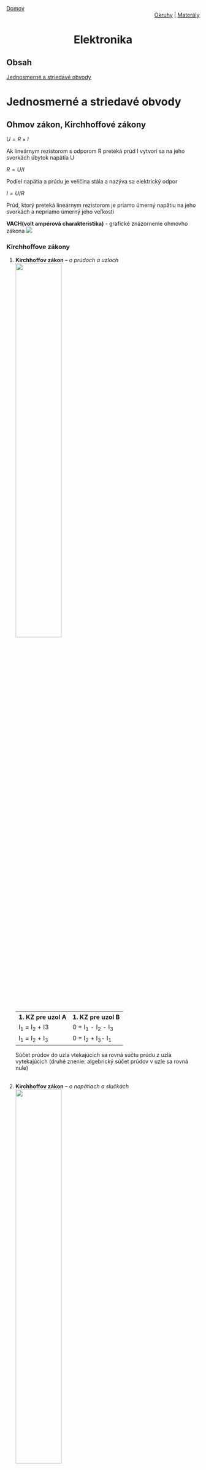 <div align="center">
    <div align="left">
        <a href="/README.md">Domov</a>
    </div>
    <div align="right">
        <a href="../OKRUHY.md#Elektrotechnické-predmety">Okruhy</a>
        |
        <a href="https://drive.google.com/drive/folders/19tTK_VX4YhtX3FrV0fOEyaj6VtMqGik6?usp=sharing">Materály</a>
    </div>

# Elektronika
</div>

## Obsah
[Jednosmerné a striedavé obvody](#jednosmerné-a-striedavé-obvody)

# Jednosmerné a striedavé obvody

## Ohmov zákon, Kirchhoffové zákony
$U=R×I$

Ak lineárnym rezistorom s odporom R preteká prúd I vytvorí sa na jeho svorkách úbytok napätia U

$R=U/I$

Podiel napätia a prúdu je veličina stála a nazýva sa elektrický odpor

$I=U/R$

Prúd, ktorý preteká lineárnym rezistorom je priamo úmerný napätiu na jeho svorkách a nepriamo úmerný jeho veľkosti

**VACH(volt ampérová charakteristika)** -  grafické znázornenie ohmovho zákona
<img src='./img/g1.png'>

### Kirchhoffove zákony
<ol>
    <li>
        <b>Kirchhoffov zákon</b><i> – o prúdoch a uzloch</i><br>
        <img src='./img/sch1.png' align='left' width=50%>
        <table>
          <tr>
            <th>1. KZ pre uzol A</th>
            <th>1. KZ pre uzol B</th>
          </tr>
          <tr>
            <td>I<sub>1</sub> = I<sub>2</sub> + I</sub>3</td>
            <td>0 = I<sub>1</sub> - I<sub>2</sub> - I<sub>3</sub></td>
          </tr>
          <tr>
            <td>I<sub>1</sub> = I<sub>2</sub> + I<sub>3</sub></td>
            <td>0 = I<sub>2</sub> + I<sub>3</sub>- I<sub>1</sub></td>
          </tr>
        </table>
        <p>Súčet prúdov do uzla vtekajúcich sa rovná súčtu prúdu z uzla vytekajúcich (druhé znenie: algebrický súčet prúdov v uzle sa rovná nule)</p><br>
    </li><li>
        <b>Kirchhoffov zákon</b><i> – o napätiach a slučkách</i><br>
        <img src='./img/sch2.png' align='left' width=50%>
        <table>
          <tr>
            <th>V uzavretej slučke je súčet napätí rovné nule</th>
            <th>Súčet úbytkov napätí je rovné napätí na zdroji</th>
          </tr>
          <tr>
            <td>0 = U<sub>R1</sub> + U<sub>R3</sub> - U</td>
            <td>U = U<sub>R1</sub> + U<sub>R3</sub></td>
          </tr>
        </table>
    </li>
</ol>

### Výpočet sériového, paralelného a kombinovaného zapojenia s rezistormi 
<ol>
    <li>
        <b>Sériové zapojenie</b><br>
        <img src='./img/sch3.png'>
        <p>U = U<sub>1</sub> + U<sub>2</sub> + U<sub>3</sub></p>
        <p>R * I = R<sub>1</sub> * I + R<sub>2</sub> * I + R<sub>3</sub> *I</p>
        <p>R = R<sub>1</sub> + R<sub>2</sub> + R<sub>3</sub></p>
        <i>Dôležité: </i>
        <ul>
            <li>
                V celej vetve je prúd rovnaký
            </li><li>
                Výsledné napätie sa rovná súčtu napätí na jednotlivých odporoch
            </li><li>
                Výsledný odpor sa rovná súčtu jednotlivých odporov
            </li><li>
                Výsledný odpor je vždy väčší ako hociktorý z odporov
            </li><li>
                Napätie sa rozdelí na jednotlivé odpory v priamom pomere k odporom
            </li>
        </ul>
    </li><li>
        <b>Paralelne zapojenie</b><br>
        <img src='./img/sch4.png'>
        <p>I = I<sub>1</sub> + I<sub>2</sub> + I<sub>3</sub></p>
        <p>U / R = U / R<sub>1</sub> + U / R<sub>2</sub> + U / R<sub>3</sub></p>
        <p>1/R = 1/R<sub>1</sub> + 1/R<sub>2</sub> + 1/R<sub>3</sub></p>
        <i>Dôležité: </i>
        <ul>
            <li>
                Na všetkých paralelných vetvách je rovnaké napätie
            </li><li>
                Výsledný prúd sa rovná súčtu prúdov cez jednotlivé rezistory
            </li><li>
                Prevrátená hodnota výsledného odporu sa rovná súčtu prevrátených hodnôt jednotlivých odporov
            </li><li>
                Prúdy vo vetvách sa rozdelia v nepriamom pomere k odporom(cez väčší odpor menší prúd)
            </li><li>
                Výsledný odpor je menší ako odpor ktorejkoľvek vetvy
            </li><li>
                Keď je n rovnakých odporov R1 paralelne , tak  R = R1/n
            </li>
        </ul>
    </li><li>
        <b>Sériovo paralelné zapojenie</b><br>
        <img src='./img/sch5.png'>
        <table>
          <tr>
            <th>R<sub>1</sub></th>
            <th>R<sub>2</sub></th>
            <th>R<sub>3</sub></th>
            <th>R<sub>4</sub></th>
            <th>R<sub>5</sub></th>
            <th>R<sub>6</sub></th>
          </tr>
          <tr>
            <td>10 Ω</td>
            <td> 7 Ω</td>
            <td> 2 Ω</td>
            <td>10 Ω</td>
            <td> 6 Ω</td>
            <td> 4 Ω</td>
          </tr>
        </table>
        <table>
          <tr>
            <td>
                <p>R<sub>36</sub> = R<sub>3</sub> + R<sub>6</sub></p>
                <p>R<sub>36</sub> = 2 + 4</p>
                <p>R<sub>36</sub> = 6 Ω</p>
            </td><td>
                <p>R<sub>356</sub> = R<sub>5</sub>*R<sub>36</sub> / R<sub>5</sub>+R<sub>36</sub></p>
                <p>R<sub>356</sub> = 6*6 / 6+6</p>
                <p>R<sub>356</sub> = 3 Ω</p>
            </td><td>
                <p>R<sub>2356</sub> = R<sub>2</sub> + R<sub>356</sub></p>
                <p>R<sub>2356</sub> = 7 + 3</p>
                <p>R<sub>2356</sub> = 10 Ω</p>
            </td>
          </tr>
          <tr>
            <td>
                <p>R<sub>2356</sub> = 7 + 3</p>
                <p>R<sub>2356</sub> = 10 Ω</p>
            </td><td>
                <p>R<sub>23456</sub> = R<sub>2356</sub> * R<sub>4</sub> / R<sub>2356</sub> + R<sub>4</sub></p>
                <p>R<sub>23456</sub> = 10*10 / 10+10</p>
                <p>R<sub>23456</sub> = 10 Ω</p>
            </td><td>
                <p>R<sub>1-6</sub> = R<sub>1</sub> + R<sub>23456</sub></p>
                <p>R<sub>1-6</sub> = 10 + 5</p>
                <p>R<sub>1-6</sub> = 15 Ω</p>
            </td>
          </tr>
        </table>
    </li>
</ol>

## Rezistor, označenie a zhotovenie
<img src='./img/sch6.png'>

**Potenciometer** – nastaviteľný rezistor, prístupný pre zmenu(odporu)  na zariadení(zvonu) – otáčací gombík

**Trimer** – nastaviteľný rezistor, dostupný k zmene len dnu v zariadení(nedá sa zmeniť z vonku)
### Označovanie rezistorov: 
<ol>
    <li>
        Farebný kód(prúžky) <br>
        - Farebné prúžky na tele rezistoru
    </li><li>
        Číselné označovanie <br>
        - Čísla na tele rezistoru( 4k5 = 4500Ω, 5M2 = 5 200 000Ω, 4R7 = 4,7Ω) 
    </li>
</ol>

### Zhotovenie rezistorov: 
**Drôtové(vinuté)** – drôt navinutý na keramické teliesko<br>
**Vrstvové** – odporová vrstva sa nanesie(naparí) na (keramické)jadro (uhlíkový, metaloxidový)<br>
**Materiálové(SMD)** – 2 vodivé plôšky

### Typové rady(normy):
<ul type=none>
    <li>
        E6 – tolerancia ± 20%
    </li><li>
        E12 – tolerancia ± 10%
    </li><li>
        E24 – tolerancia ± 5%
    </li><li>
        R = ρ * l/S
    </li>
</ul>

### Výpočet C a L z fyzických rozmerov súčiastok
C = ε<sub>0</sub> × ε<sub>r</sub> S/d [F] <br>
<img src='./img/sch7.png' align='right'>
<ul type=none>
    <li>
        ε<sub>0</sub> = permitivita vákua (8,854*10-12 F/m) 
    </li><li>
        ε<sub>r</sub>= relatívna permitivita materiálu
    </li><li>
        S = plocha dosiek kondenzátora
    </li><li>
        d = vzdialenosť medzi dielektrikami(priemer dielektrika)
    </li>
</ul>

L = N² * μ * S / l      [H]<br>
<ul type=none>
    <li>
        N = počet závitov cievky
    </li><li>
        μ(mí) = magnetická priepustnosť jadra (permeabilita prostredia H/m)
    </li><li>
        S = prierez cievky
    </li><li>
        l =  dĺžka cievky
    </li>
</ul>

## Elektrostatické(elektrické) a magnetické pole
<ol>
    <li>
        <h3>Elektrostatické pole</h3>
        <p>Je to pole statických nábojov – Q[C]     C- coulomb(jednotka veličiny)
        </p><p>
        Coulombov zákon – vyjadruje veľkosť akou na seba pôsobia 2 statické náboje Q1, Q2 v rôznom prostredí ε , vo vzdialenosti r

$$F = \frac{1}{4\pi\varepsilon} \cdot \frac{Q_1 \cdot Q_2}{r^{2}}$$

$\epsilon = \epsilon_0 * \epsilon_r$<br>
$ Q_1, Q_2 $ → veľkosť nábojov<br>
$ r $ → vzdialenosť medzi nábojmi

_**Intenzita elektrostatického poľa**_

$$E = \frac{F}{Q}\ldots.\left\lbrack \frac{N}{C} \right\rbrack\ \ \ \ \ \ \ \ \ \ \ \ \ \ E = \frac{U}{d}\ldots\ldots.\left\lbrack \frac{V}{m} \right\rbrack$$

- Vektorová veličina -> má veľkosť, smer, pôsobisko
- Znázornenie intenzity -> siločiary  

<img src='./img/g2.png'>
$E_1 = \frac{1}{4\pi\varepsilon}\ .\frac{Q_1}{r_1}\ $  
$E_2 = \frac{1}{4\pi\varepsilon}\ .\frac{Q_2}{r_2}\ $  
$E = E_1 + E_2 $ → intenzita v danom mieste

<br>

_**Elektrická indukcia**_ 

$$D = \frac{Q}{S}\ldots.\left\lbrack \frac{C}{m²} \right\rbrack$$

- Náboj, ktorý sa indukuje, nahromadí na jednotkovej ploche vodiča, vloženého do vonkajšieho elektrostatického poľa  
- Množstvo naindukovaného náboja závisí od polohy vodiča v poli  
- Ak je vodič otočený pod uhlom 90º → D= 0 → D = Q/S * cos α( cos 90 = 0)  

</li><li>
**Magnetické pole**  
Jeho vznik spôsobuje pohyb elektrónov  

permanentný magnet -- pohybujúci sa elektrón, prúdovodič -- pohybujúci sa elektrón  

Druhy magnetických látok -- feromagnetické, diamagnetické, paramagnetické  

[Magnetické napätie]{.underline} - Um[A]  
Je vyvolávané prúdom  

Um pre jeden vodič → Um = I  
Um pre viac vodičov → Um = I1 + I2 + ... In  
Um pre cievku → Um = N * I (N- počet závitov cievky)  

